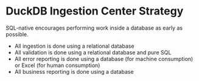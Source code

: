 # DuckDB Ingestion Center Strategy

SQL-native encourages performing work inside a database as early as possible.

- All ingestion is done using a relational database
- All validation is done using a relational database and pure SQL
- All error reporting is done using a database (for machine consumption) or
  Excel (for human consumption)
- All business reporting is done using a database
